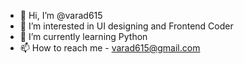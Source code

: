 - 👋 Hi, I’m @varad615
- 👀 I’m interested in UI designing and Frontend Coder
- 🌱 I’m currently learning Python
- 📫 How to reach me - varad615@gmail.com 
